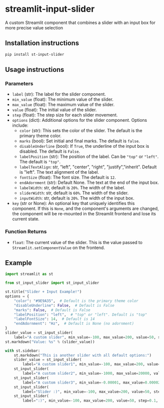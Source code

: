 # streamlit-input-slider
A custom Streamlit component that combines a slider with an input box for more precise value selection

## Installation instructions

```sh
pip install st-input-slider
```

## Usage instructions

### Parameters

- `label` (str): The label for the slider component.
- `min_value` (float): The minimum value of the slider.
- `max_value` (float): The maximum value of the slider.
- `value` (float): The initial value of the slider.
- `step` (float): The step size for each slider movement.
- `options` (dict): Additional options for the slider component. Options include:
  - `color` (str): This sets the color of the slider. The default is the primary theme color.
  - `marks` (bool): Set initial and final marks. The default is `false`.
  - `disableUnderline` (bool): If `True`, the underline of the input box is disabled. The default is `False`.
  - `labelPosition` (str): The position of the label. Can be `"top"` or `"left"`. The default is `"top"`.
  - `labelTextAlign`: str, "left", "center", "right", "justify","inherit". Default is "left". The text alignment of the label.
  - `fontSize` (float): The font size. The default is `12`.
  - `endAdornment` (str): Default None. The text at the end of the input box. 
  - `labelWidth`: str, default is `20%`. The width of the label.
  - `sliderWidth`: str, default is `60%`. The width of the slider.
  - `inputWidth`: str, default is `20%`. The width of the input box.
- `key` (str or None): An optional key that uniquely identifies this component. If this is `None`, and the component's arguments are changed, the component will be re-mounted in the Streamlit frontend and lose its current state.

### Function Returns

- `float`: The current value of the slider. This is the value passed to `Streamlit.setComponentValue` on the frontend.

## Example

```python
import streamlit as st

from st_input_slider import st_input_slider

st.title("Slider + Input Example!")
options = {
    "color": "#9E9A35",  # Default is the primary theme color
    "disableUnderline": False,  # Default is False
    "marks": False,  # Default is False
    "labelPosition": "left",  # "top" or "left". Default is "top"
    "labelFontSize": 14,  # Default is 14
    "endAdornment": "Hz",  # Default is None (no adornment)
}
slider_value = st_input_slider(
    label="A custom slider", min_value=-100, max_value=200, value=50, step=0.1, options=options)
st.markdown("Value: %s" % (slider_value))

with st.sidebar:
    st.markdown("This is another slider with all default options:")
    slider_value = st_input_slider(
        label="A custom slider1", min_value=-100, max_value=200, value=50, step=0.1)
    st_input_slider(
        label="A custom slider2", min_value=-1000, max_value=20000, value=50, step=0.1, options={"marks": True, "labelPosition": "left"})
    st_input_slider(
        label="A custom slider3", min_value=-0.00001, max_value=0.00002, value=0.000015, step=0.000001, options={"marks": True, "labelPosition": "left"})
    st_input_slider(
        label="Slider :)", min_value=-100, max_value=200, value=50, step=0.1, options={"marks": True, "labelPosition": "left"})
    st_input_slider(
        label=":)", min_value=-100, max_value=200, value=50, step=0.1, options={"labelPosition": "left"})

```
